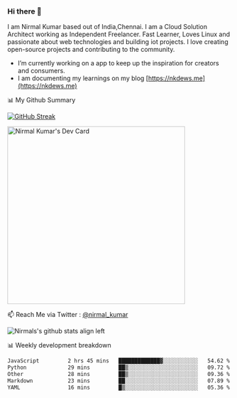 ### Hi there 👋

 I am Nirmal Kumar based out of India,Chennai. I am a Cloud Solution Architect working as Independent Freelancer. Fast Learner, Loves Linux and passionate about web technologies and building iot projects. I love creating open-source projects and contributing to the community.

- I’m currently working on a app to keep up the inspiration for creators and consumers.
- I am documenting my learnings on my blog [https://nkdews.me](https://nkdews.me)


📊 My Github Summary

[![GitHub Streak](https://github-readme-streak-stats.herokuapp.com?user=nk-gears&theme=dark&hide_border=true&date_format=M%20j%5B%2C%20Y%5D)](https://git.io/streak-stats)

<a href="https://app.daily.dev/nirmal_kumar"><img src="https://api.daily.dev/devcards/a16cfcf02d384b16b41de71ce4d1d811.png?r=8ve" width="400" alt="Nirmal Kumar's Dev Card"/></a>

📫 Reach Me via  Twitter : [@nirmal_kumar](https://twitter.com/nirmal_kumar)

![Nirmals's github stats align left](https://github-readme-stats.vercel.app/api?username=nk-gears&show_icons=true)


📊 Weekly development breakdown

<!--START_SECTION:waka-->

```txt
JavaScript         2 hrs 45 mins   █████████████▓░░░░░░░░░░░   54.62 %
Python             29 mins         ██▒░░░░░░░░░░░░░░░░░░░░░░   09.72 %
Other              28 mins         ██▒░░░░░░░░░░░░░░░░░░░░░░   09.36 %
Markdown           23 mins         ██░░░░░░░░░░░░░░░░░░░░░░░   07.89 %
YAML               16 mins         █▒░░░░░░░░░░░░░░░░░░░░░░░   05.36 %
```

<!--END_SECTION:waka-->


